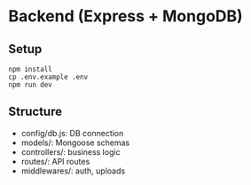 # Backend (Express + MongoDB)

## Setup
```
npm install
cp .env.example .env
npm run dev
```

## Structure
- config/db.js: DB connection
- models/: Mongoose schemas
- controllers/: business logic
- routes/: API routes
- middlewares/: auth, uploads
